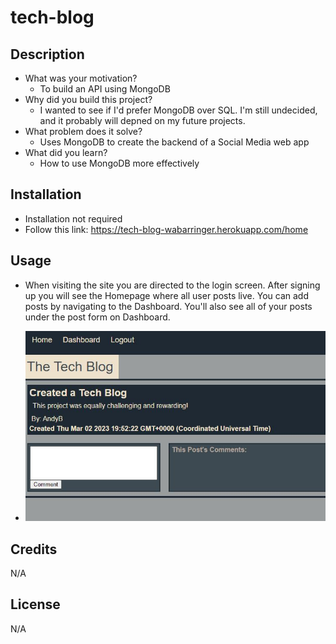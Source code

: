# tech-blog

## Description

- What was your motivation?
  - To build an API using MongoDB
- Why did you build this project?
  - I wanted to see if I'd prefer MongoDB over SQL. I'm still undecided, and it probably will depned on my future projects.
- What problem does it solve?
  - Uses MongoDB to create the backend of a Social Media web app
- What did you learn?
  - How to use MongoDB more effectively

## Installation

- Installation not required
- Follow this link: https://tech-blog-wabarringer.herokuapp.com/home

## Usage

- When visiting the site you are directed to the login screen. After signing up you will see the Homepage where all user posts live. You can add posts by navigating to the Dashboard. You'll also see all of your posts under the post form on Dashboard.

- ![screenshot of website](./public/img/website-screencap.JPG)

## Credits

N/A

## License

N/A
